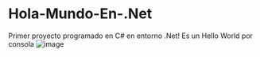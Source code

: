 # Hola-Mundo-En-.Net
Primer proyecto programado en C# en entorno .Net!
Es un Hello World por consola
![image](https://user-images.githubusercontent.com/22988550/174012208-4f3ff177-8411-4011-b030-78a93b90d861.png)
